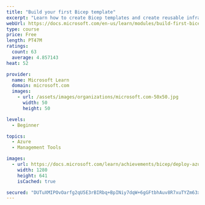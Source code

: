 ```yaml
---
title: "Build your first Bicep template"
excerpt: "Learn how to create Bicep templates and create reusable infrastructure as code."
webUrl: https://docs.microsoft.com/en-us/learn/modules/build-first-bicep-template/
type: course
price: Free
length: PT47M
ratings:
  count: 63
  average: 4.857143
heat: 52

provider:
  name: Microsoft Learn
  domain: microsoft.com
  images:
    - url: /assets/images/organizations/microsoft.com-50x50.jpg
      width: 50
      height: 50

levels:
  - Beginner

topics:
  - Azure
  - Management Tools

images:
  - url: https://docs.microsoft.com/learn/achievements/bicep/deploy-azure-resources-by-using-bicep-templates-social.png
    width: 1280
    height: 641
    isCached: true

secured: "DUTuXMIPOvOarfg2qU5E3rBIRbq+BpINiy7dqW+6gGFtbhAuv8R7xuTYZm63x7rpu0qim4FLgITTFVA/CA1INkyqhlPMByEonl2B+jUxo1d1hP02jqbK1s5hFCZJh6A10PCI0Ip7ADW4G1LkH7YkLSAiyvCi27tpez8WDlWXVY/74C6tNHnfonAhxY2MMewGvjze6jb8Ww5+XiPUCV98JRyETcRTZ7mfX6vQ/8naeKd+ggnELgdXHLhOQerDGRGRNfaxK/1UIkvXDcSl1wOOJgFEgPIxoKXjqDHxL22Wa+G74eXOKLQUURnSjaSSgfUw0ZWdZntncrLpjhPDrUhMoWcc740BjS3NF6ndQouNJ6AQaltN+Bw6ZALRv7gnGqInvdnIkAm+M+K5sA577ttUEg==;gD6d5ibcuFSrAYK0zdcfcA=="
---
```



